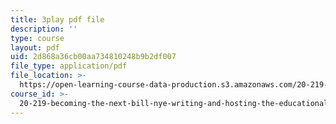 ```yaml
---
title: 3play pdf file
description: ''
type: course
layout: pdf
uid: 2d868a36cb00aa734810248b9b2df007
file_type: application/pdf
file_location: >-
  https://open-learning-course-data-production.s3.amazonaws.com/20-219-becoming-the-next-bill-nye-writing-and-hosting-the-educational-show-january-iap-2015/2d868a36cb00aa734810248b9b2df007_zIkFlvzJLNY.pdf
course_id: >-
  20-219-becoming-the-next-bill-nye-writing-and-hosting-the-educational-show-january-iap-2015
---
```

